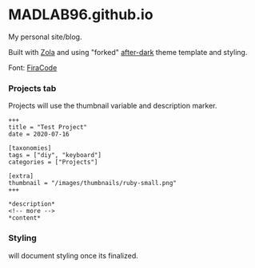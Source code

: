 # MADLAB96.github.io
My personal site/blog.

Built with [Zola](https://www.getzola.org/documentation/getting-started/installation/) and using "forked" [after-dark](https://github.com/getzola/after-dark) theme template and styling. 

Font: [FiraCode](https://github.com/tonsky/FiraCode)

### Projects tab
Projects will use the thumbnail variable and description marker.

```
+++
title = "Test Project"
date = 2020-07-16

[taxonomies]
tags = ["diy", "keyboard"]
categories = ["Projects"]

[extra]
thumbnail = "/images/thumbnails/ruby-small.png"
+++

*description*
<!-- more -->
*content*
```

### Styling
will document styling once its finalized.